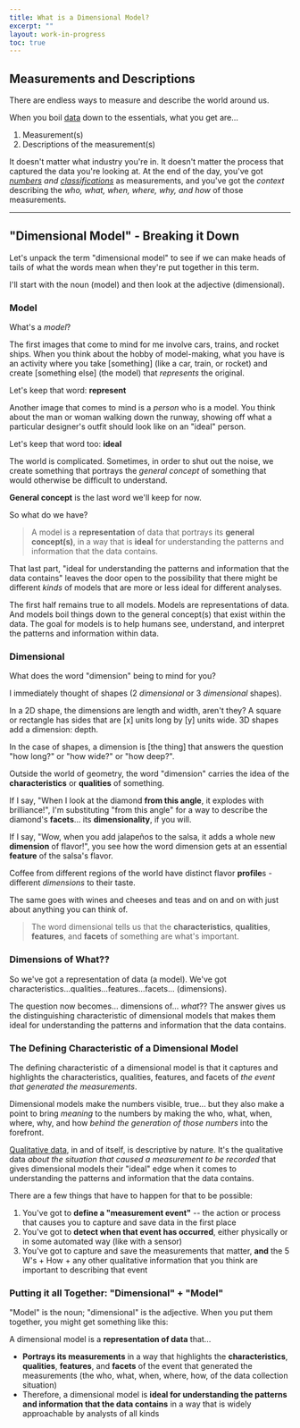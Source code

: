 ```yaml
---
title: What is a Dimensional Model?
excerpt: ""
layout: work-in-progress
toc: true
---
```

## Measurements and Descriptions
There are endless ways to measure and describe the world around us.

When you boil [data](https://www.dataday.life/what-is-data-like-im-five/) down to the essentials, what you get are...

1. Measurement(s)
2. Descriptions of the measurement(s)

It doesn't matter what industry you're in. It doesn't matter the process that captured the data you're looking at. At the end of the day, you've got *[numbers](https://www.dataday.life/what-is-data-like-im-five/#quantitative-numerical) and [classifications](https://www.dataday.life/what-is-data-like-im-five/#qualitative-categorical)* as measurements, and you've got the *context* describing the *who, what, when, where, why, and how* of those measurements.

<hr>

## "Dimensional Model" - Breaking it Down
Let's unpack the term "dimensional model" to see if we can make heads of tails of what the words mean when they're put together in this term.

I'll start with the noun (model) and then look at the adjective (dimensional).

### Model
What's a *model*?

The first images that come to mind for me involve cars, trains, and rocket ships.  When you think about the hobby of model-making, what you have is an activity where you take [something] (like a car, train, or rocket) and create [something else] (the model) that *represents* the original.

Let's keep that word:  **represent**

Another image that comes to mind is a *person* who is a model. You think about the man or woman walking down the runway, showing off what a particular designer's outfit should look like on an "ideal" person.

Let's keep that word too:  **ideal**

The world is complicated. Sometimes, in order to shut out the noise, we create something that portrays the *general concept* of something that would otherwise be difficult to understand.

**General concept** is the last word we'll keep for now.

So what do we have?

> A model is a **representation** of data that portrays its **general concept(s)**, in a way that is **ideal** for understanding the patterns and information that the data contains.

<a name="kind-of-model"></a>
That last part, "ideal for understanding the patterns and information that the data contains" leaves the door open to the possibility that there might be different *kinds* of models that are more or less ideal for different analyses.

The first half remains true to all models.  Models are representations of data.  And models boil things down to the general concept(s) that exist within the data. The goal for models is to help humans see, understand, and interpret the patterns and information within data. 

### Dimensional
What does the word "dimension" being to mind for you?

I immediately thought of shapes (2 *dimensional* or 3 *dimensional* shapes).

In a 2D shape, the dimensions are length and width, aren't they?  A square or rectangle has sides that are [x] units long by [y] units wide.  3D shapes add a dimension:  depth.

In the case of shapes, a dimension is [the thing] that answers the question "how long?" or "how wide?" or "how deep?".

Outside the world of geometry, the word "dimension" carries the idea of the **characteristics** or **qualities** of something.

If I say, "When I look at the diamond **from this angle**, it explodes with brilliance!", I'm substituting "from this angle" for a way to describe the diamond's **facets**... its **dimensionality**, if you will.

If I say, "Wow, when you add jalapeños to the salsa, it adds a whole new **dimension** of flavor!", you see how the word dimension gets at an essential **feature** of the salsa's flavor.

Coffee from different regions of the world have distinct flavor **profile**s - different *dimensions* to their taste.

The same goes with wines and cheeses and teas and on and on with just about anything you can think of.

> The word dimensional tells us that the **characteristics**, **qualities**, **features**, and **facets** of something are what's important.

### Dimensions of What??
So we've got a representation of data (a model).
We've got characteristics...qualities...features...facets... (dimensions).

The question now becomes... dimensions of... *what*?? The answer gives us the distinguishing characteristic of dimensional models that makes them ideal for understanding the patterns and information that the data contains.

### The Defining Characteristic of a Dimensional Model
The defining characteristic of a dimensional model is that it captures and highlights the characteristics, qualities, features, and facets of *the event that generated the measurements*.

Dimensional models make the numbers visible, true... but they also make a point to bring *meaning* to the numbers by making the who, what, when, where, why, and how *behind the generation of those numbers* into the forefront.

[Qualitative data](https://www.dataday.life/what-is-data-like-im-five/#qualitative-categorical), in and of itself, is descriptive by nature. It's the qualitative data *about the situation that caused a measurement to be recorded* that gives dimensional models their "ideal" edge when it comes to understanding the patterns and information that the data contains.

There are a few things that have to happen for that to be possible:

1. You've got to **define a "measurement event"** -- the action or process that causes you to capture and save data in the first place
2. You've got to **detect when that event has occurred**, either physically or in some automated way (like with a sensor)
3. You've got to capture and save the measurements that matter, **and** the 5 W's + How + any other qualitative information that you think are important to describing that event

### Putting it all Together:  "Dimensional" + "Model"
"Model" is the noun; "dimensional" is the adjective.  When you put them together, you might get something like this:

A dimensional model is a **representation of data** that...
* **Portrays its measurements** in a way that highlights the **characteristics**, **qualities**, **features**, and **facets** of the event that generated the measurements (the who, what, when, where, how, of the data collection situation)
* Therefore, a dimensional model is **ideal for understanding the patterns and information that the data contains** in a way that is widely approachable by analysts of all kinds

